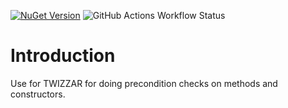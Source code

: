 [![NuGet Version](https://img.shields.io/nuget/v/ViCommon.EnsureHelper)](https://www.nuget.org/packages/ViCommon.EnsureHelper/)
![GitHub Actions Workflow Status](https://img.shields.io/github/actions/workflow/status/Twizzar/ViCommon.EnsureHelper/ci.yml)


# Introduction

Use for TWIZZAR for doing precondition checks on methods and constructors.
